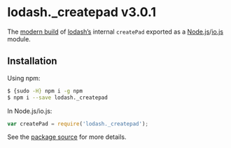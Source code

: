 # lodash._createpad v3.0.1

The [modern build](https://github.com/lodash/lodash/wiki/Build-Differences) of [lodash’s](https://lodash.com/) internal `createPad` exported as a [Node.js](http://nodejs.org/)/[io.js](https://iojs.org/) module.

## Installation

Using npm:

```bash
$ {sudo -H} npm i -g npm
$ npm i --save lodash._createpad
```

In Node.js/io.js:

```js
var createPad = require('lodash._createpad');
```

See the [package source](https://github.com/lodash/lodash/blob/3.0.1-npm-packages/lodash._createpad) for more details.
